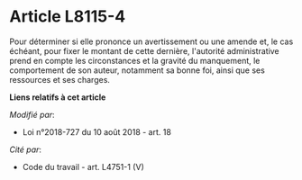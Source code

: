 # Article L8115-4

Pour déterminer si elle prononce un avertissement ou une amende et, le cas échéant, pour fixer le montant de cette dernière,
l'autorité administrative prend en compte les circonstances et la gravité du manquement, le comportement de son auteur,
notamment sa bonne foi, ainsi que ses ressources et ses charges.

**Liens relatifs à cet article**

_Modifié par_:

  - Loi n°2018-727 du 10 août 2018 - art. 18

_Cité par_:

  - Code du travail - art. L4751-1 (V)
